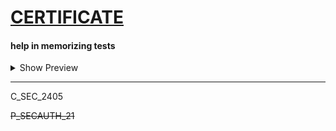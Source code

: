 # [CERTIFICATE](https://ashuksu.github.io/certificate)

#### help in memorizing tests

<details>
  <summary>Show Preview</summary><br>

  <a href="https://ashuksu.github.io/certificate/" target="_blank">
    <img src="https://raw.githubusercontent.com/ashuksu/certificate/refs/heads/main/dist/prev.png" alt="prev" style="border-radius: 16px;">  
  </a>
  <br>
</details>

---

C_SEC_2405

~~P_SECAUTH_21~~